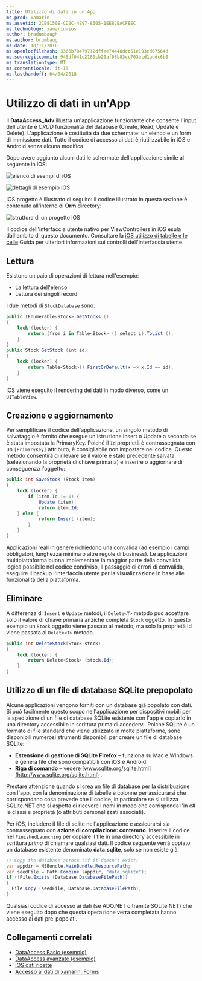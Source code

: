 ```yaml
---
title: Utilizzo di dati in un'App
ms.prod: xamarin
ms.assetid: 2CB8150E-CD2C-4E97-8605-1EE8CBACFEEC
ms.technology: xamarin-ios
author: bradumbaugh
ms.author: brumbaug
ms.date: 10/11/2016
ms.openlocfilehash: 3366b78479712dffee74448dcc51e193cd07564d
ms.sourcegitcommit: 945df041e2180cb20af08b83cc703ecd1aedc6b0
ms.translationtype: MT
ms.contentlocale: it-IT
ms.lasthandoff: 04/04/2018
---
```

# <a name="using-data-in-an-app"></a>Utilizzo di dati in un'App

Il **DataAccess_Adv** illustra un'applicazione funzionante che consente l'input dell'utente e *CRUD* funzionalità del database (Create, Read, Update e Delete). L'applicazione è costituita da due schermate: un elenco e un form di immissione dati. Tutto il codice di accesso ai dati è riutilizzabile in iOS e Android senza alcuna modifica.

Dopo avere aggiunto alcuni dati le schermate dell'applicazione simile al seguente in iOS:

 ![](using-data-in-an-app-images/image9.png "elenco di esempi di iOS")

 ![](using-data-in-an-app-images/image10.png "dettagli di esempio iOS")

IOS progetto è illustrato di seguito: il codice illustrato in questa sezione è contenuto all'interno di **Orm** directory:

 ![](using-data-in-an-app-images/image13.png "struttura di un progetto iOS")

Il codice dell'interfaccia utente nativo per ViewControllers in iOS esula dall'ambito di questo documento.
Consultare la [iOS utilizzo di tabelle e le celle](~/ios/user-interface/controls/tables/index.md) Guida per ulteriori informazioni sui controlli dell'interfaccia utente.

## <a name="read"></a>Lettura

Esistono un paio di operazioni di lettura nell'esempio:

-  La lettura dell'elenco
-  Lettura dei singoli record


I due metodi di `StockDatabase` sono:

```csharp
public IEnumerable<Stock> GetStocks ()
{
    lock (locker) {
        return (from i in Table<Stock> () select i).ToList ();
    }
}
public Stock GetStock (int id)
{
    lock (locker) {
        return Table<Stock>().FirstOrDefault(x => x.Id == id);
    }
}
```

iOS viene eseguito il rendering dei dati in modo diverso, come un `UITableView`.

## <a name="create-and-update"></a>Creazione e aggiornamento

Per semplificare il codice dell'applicazione, un singolo metodo di salvataggio è fornito che esegue un'istruzione Insert o Update a seconda se è stata impostata la PrimaryKey. Poiché il `Id` proprietà è contrassegnata con un `[PrimaryKey]` attributo, è consigliabile non impostare nel codice.
Questo metodo consentirà di rilevare se il valore è stato precedente salvata (selezionando la proprietà di chiave primaria) e inserire o aggiornare di conseguenza l'oggetto:

```csharp
public int SaveStock (Stock item)
{
    lock (locker) {
        if (item.Id != 0) {
            Update (item);
            return item.Id;
    } else {
            return Insert (item);
        }
    }
}
```



Applicazioni reali in genere richiedono una convalida (ad esempio i campi obbligatori, lunghezza minima o altre regole di business).
Le applicazioni multipiattaforma buona implementare la maggior parte della convalida logica possibile nel codice condiviso, il passaggio di errori di convalida, eseguire il backup l'interfaccia utente per la visualizzazione in base alle funzionalità della piattaforma.

## <a name="delete"></a>Eliminare

A differenza di `Insert` e `Update` metodi, il `Delete<T>` metodo può accettare solo il valore di chiave primaria anziché completa `Stock` oggetto.
In questo esempio un `Stock` oggetto viene passato al metodo, ma solo la proprietà Id viene passata al `Delete<T>` metodo.

```csharp
public int DeleteStock(Stock stock)
{
    lock (locker) {
        return Delete<Stock> (stock.Id);
    }
}
```

## <a name="using-a-pre-populated-sqlite-database-file"></a>Utilizzo di un file di database SQLite prepopolato

Alcune applicazioni vengono forniti con un database già popolato con dati.
Si può facilmente questo scopo nell'applicazione per dispositivi mobili per la spedizione di un file di database SQLite esistente con l'app e copiarlo in una directory accessibile in scrittura prima di accedervi. Poiché SQLite è un formato di file standard che viene utilizzato in molte piattaforme, sono disponibili numerosi strumenti disponibili per creare un file di database SQLite:

-  **Estensione di gestione di SQLite Firefox** – funziona su Mac e Windows e genera file che sono compatibili con iOS e Android.
-  **Riga di comando** – vedere [www.sqlite.org/sqlite.html](http://www.sqlite.org/sqlite.html) .


Prestare attenzione quando si crea un file di database per la distribuzione con l'app, con la denominazione di tabelle e colonne per assicurarsi che corrispondano cosa prevede che il codice, in particolare se si utilizza SQLite.NET che si aspetta di ricevere i nomi in modo che corrisponda l'in c# le classi e proprietà (o attributi personalizzati associati).

Per iOS, includere il file di sqlite nell'applicazione e assicurarsi sia contrassegnato con **azione di compilazione: contenuto**. Inserire il codice nel `FinishedLaunching` per copiare il file in una directory accessibile in scrittura *prima* di chiamare qualsiasi dati. Il codice seguente verrà copiato un database esistente denominato **data.sqlite**, solo se non esiste già.

```csharp
// Copy the database across (if it doesn't exist)
var appdir = NSBundle.MainBundle.ResourcePath;
var seedFile = Path.Combine (appdir, "data.sqlite");
if (!File.Exists (Database.DatabaseFilePath))
{
  File.Copy (seedFile, Database.DatabaseFilePath);
}
```

Qualsiasi codice di accesso ai dati (se ADO.NET o tramite SQLite.NET) che viene eseguito dopo che questa operazione verrà completata hanno accesso ai dati pre-popolati.


## <a name="related-links"></a>Collegamenti correlati

- [DataAccess Basic (esempio)](https://github.com/xamarin/mobile-samples/tree/master/DataAccess/Basic)
- [DataAccess avanzate (esempio)](https://github.com/xamarin/mobile-samples/tree/master/DataAccess/Advanced)
- [iOS dati ricette](https://developer.xamarin.com/recipes/ios/data/sqlite/)
- [Accesso ai dati di xamarin. Forms](~/xamarin-forms/app-fundamentals/databases.md)
